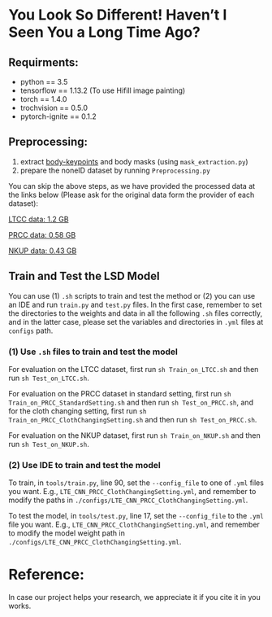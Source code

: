 # You Look So Different! Haven’t I Seen You a Long Time Ago?

## Requirments:
- python == 3.5
- tensorflow == 1.13.2 (To use Hifill image painting)
- torch == 1.4.0
- trochvision == 0.5.0
- pytorch-ignite == 0.1.2

## Preprocessing:
1. extract [body-keypoints](https://colab.research.google.com/drive/1-invDDFpyVFlVuJSAV6AWyZgh4rNc3vF?usp=sharing) and body masks (using `mask_extraction.py`)
2. prepare the noneID dataset by running `Preprocessing.py`

You can skip the above steps, as we have provided the processed data at the links below (Please ask for the original data form the provider of each dataset):

[LTCC data: 1.2 GB](https://drive.google.com/file/d/1g2CKswZFDxovJinkEDvfoSaqpRuw3qAB/view?usp=sharing)

[PRCC data: 0.58 GB](https://drive.google.com/file/d/1lk51Yz8WJ_X79Jo5S-cTDSp6nIfHO1tb/view?usp=sharing)

[NKUP data: 0.43 GB](https://drive.google.com/file/d/1Jx11hRuFJAm60wNVQrWReXhVBOoC9fRb/view?usp=sharing)

## Train and Test the LSD Model

You can use (1) `.sh` scripts to train and test the method or (2) you can use an IDE and run `train.py` and `test.py` files.
In the first case, remember to set the directories to the weights and data in all the following `.sh` files correctly, and in the latter case, please set the variables and directories in `.yml` files at `configs` path.

### (1) Use `.sh` files to train and test the model

For evaluation on the LTCC dataset, first run `sh Train_on_LTCC.sh` and then run `sh Test_on_LTCC.sh`. 

For evaluation on the PRCC dataset in standard setting, first run `sh Train_on_PRCC_StandardSetting.sh` and then run `sh Test_on_PRCC.sh`, and for the cloth changing setting, first run `sh Train_on_PRCC_ClothChangingSetting.sh` and then run `sh Test_on_PRCC.sh`.

For evaluation on the NKUP dataset, first run `sh Train_on_NKUP.sh` and then run `sh Test_on_NKUP.sh`.

### (2) Use IDE to train and test the model
To train, in `tools/train.py`, line 90, set the `--config_file` to one of `.yml` files you want. E.g., `LTE_CNN_PRCC_ClothChangingSetting.yml`, and remember to modify the paths in `./configs/LTE_CNN_PRCC_ClothChangingSetting.yml`.

To test the model, in `tools/test.py`, line 17, set the `--config_file` to the `.yml` file you want. E.g., `LTE_CNN_PRCC_ClothChangingSetting.yml`, and remember to modify the model weight path in `./configs/LTE_CNN_PRCC_ClothChangingSetting.yml`.

# Reference:
In case our project helps your research, we appreciate it if you cite it in you works.
